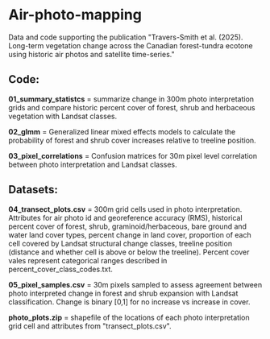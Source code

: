# Air-photo-mapping
Data and code supporting the publication "Travers-Smith et al. (2025). Long-term vegetation change across the Canadian forest-tundra ecotone using historic air photos and satellite time-series."

## **Code:**

**01_summary_statistcs** = summarize change in 300m photo interpretation grids and compare historic percent cover of forest, shrub and herbaceous vegetation with Landsat classes. 

**02_glmm** = Generalized linear mixed effects models to calculate the probability of forest and shrub cover increases relative to treeline position. 

**03_pixel_correlations** = Confusion matrices for 30m pixel level correlation between photo interpretation and Landsat classes.  

## **Datasets:**

**04_transect_plots.csv** = 300m grid cells used in photo interpretation. Attributes for air photo id and georeference accuracy (RMS), historical percent cover of forest, shrub, graminoid/herbaceous, bare ground and water land cover types, percent change in land cover, proportion of each cell covered by Landsat structural change classes, treeline position (distance and whether cell is above or below the treeline). Percent cover vales represent categorical ranges described in percent_cover_class_codes.txt. 

**05_pixel_samples.csv** = 30m pixels sampled to assess agreement between photo interpreted change in forest and shrub expansion with Landsat classification. Change is binary [0,1] for no increase vs increase in cover. 

**photo_plots.zip** = shapefile of the locations of each photo interpretation grid cell and attributes from "transect_plots.csv".   
